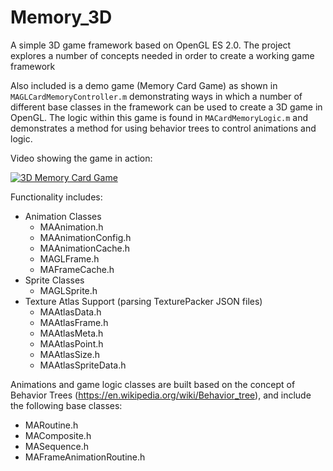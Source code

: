 # Memory_3D

A simple 3D game framework based on OpenGL ES 2.0. The project explores a number of concepts needed in order to create a working game framework 

Also included is a demo game (Memory Card Game) as shown in `MAGLCardMemoryController.m` demonstrating ways in which a number of different base classes in the framework can be used to create a 3D game in OpenGL. The logic within this game is found in `MACardMemoryLogic.m` and demonstrates a method for using behavior trees to control animations and logic.

Video showing the game in action:

[![3D Memory Card Game](http://i.imgur.com/NFMGiiO.png)](https://www.youtube.com/watch?v=SN3WDzMHgbE "3D Memory Card Game")

Functionality includes:
* Animation Classes
    * MAAnimation.h
    * MAAnimationConfig.h
    * MAAnimationCache.h
    * MAGLFrame.h
    * MAFrameCache.h
* Sprite Classes
    * MAGLSprite.h
* Texture Atlas Support (parsing TexturePacker JSON files)
    * MAAtlasData.h
    * MAAtlasFrame.h
    * MAAtlasMeta.h
    * MAAtlasPoint.h
    * MAAtlasSize.h
    * MAAtlasSpriteData.h

Animations and game logic classes are built based on the concept of Behavior Trees (https://en.wikipedia.org/wiki/Behavior_tree), and include the following base classes:
* MARoutine.h
* MAComposite.h
* MASequence.h
* MAFrameAnimationRoutine.h

